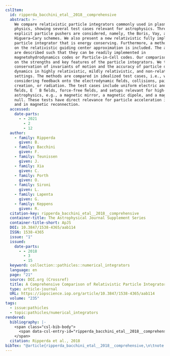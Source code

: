 ```yaml
---
cslItem:
  id: ripperda_bacchini_etal__2018__comprehensive
  abstract: >-
    We compare relativistic particle integrators commonly used in plasma
    physics, showing several test cases relevant for astrophysics. Three
    explicit particle pushers are considered, namely, the Boris, Vay, and
    Higuera–Cary schemes. We also present a new relativistic fully implicit
    particle integrator that is energy conserving. Furthermore, a method based
    on the relativistic guiding center approximation is included. The algorithms
    are described such that they can be readily implemented in
    magnetohydrodynamics codes or Particle-in-Cell codes. Our comparison focuses
    on the strengths and key features of the particle integrators. We test the
    conservation of invariants of motion and the accuracy of particle drift
    dynamics in highly relativistic, mildly relativistic, and non-relativistic
    settings. The methods are compared in idealized test cases, i.e., without
    considering feedback onto the electrodynamic ﬁelds, collisions, pair
    creation, or radiation. The test cases include uniform electric and magnetic
    ﬁelds, E ´ B ﬁelds, force-free ﬁelds, and setups relevant for high-energy
    astrophysics, e.g., a magnetic mirror, a magnetic dipole, and a magnetic
    null. These tests have direct relevance for particle acceleration in shocks
    and in magnetic reconnection.
  accessed:
    date-parts:
      - - 2021
        - 2
        - 12
  author:
    - family: Ripperda
      given: B.
    - family: Bacchini
      given: F.
    - family: Teunissen
      given: J.
    - family: Xia
      given: C.
    - family: Porth
      given: O.
    - family: Sironi
      given: L.
    - family: Lapenta
      given: G.
    - family: Keppens
      given: R.
  citation-key: ripperda_bacchini_etal__2018__comprehensive
  container-title: The Astrophysical Journal Supplement Series
  container-title-short: ApJS
  DOI: 10.3847/1538-4365/aab114
  ISSN: 1538-4365
  issue: "1"
  issued:
    date-parts:
      - - 2018
        - 3
        - 15
  keyword: collection::pathicles::numerical_integrators
  language: en
  page: "21"
  source: DOI.org (Crossref)
  title: A Comprehensive Comparison of Relativistic Particle Integrators
  type: article-journal
  URL: https://iopscience.iop.org/article/10.3847/1538-4365/aab114
  volume: "235"
tags:
  - issue:pathicles
  - topic:pathicles/numerical_integrators
rendered:
  bibliography: |-
    <span class="csl-bib-body">
      <span data-csl-entry-id="ripperda_bacchini_etal__2018__comprehensive" class="csl-entry">Ripperda, B., Bacchini, F., Teunissen, J., Xia, C., Porth, O., Sironi, L., Lapenta, G., &#38; Keppens, R. 2018. A Comprehensive Comparison of Relativistic Particle Integrators. <i>The Astrophysical Journal Supplement Series</i>, <i>235</i>(1), 21. <a href='https://doi.org/10.3847/1538-4365/aab114'>https://doi.org/10.3847/1538-4365/aab114</a></span>
    </span>
  citation: Ripperda et al., 2018
bibTex: "@article{ripperda_bacchini_etal__2018__comprehensive,\n\tnote = {[Online; accessed 2021-02-12]},\n\tauthor = {Ripperda, B. and Bacchini, F. and Teunissen, J. and Xia, C. and Porth, O. and Sironi, L. and Lapenta, G. and Keppens, R.},\n\tjournal = {The Astrophysical Journal Supplement Series},\n\tnumber = {1},\n\tyear = {2018},\n\tmonth = {mar 15},\n\tpages = {21},\n\ttitle = {A {Comprehensive} {Comparison} of {Relativistic} {Particle} {Integrators}},\n\thowpublished = {https://iopscience.iop.org/article/10.3847/1538-4365/aab114},\n\tvolume = {235},\n}\n\n"
---
```

